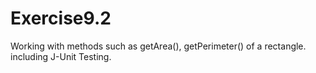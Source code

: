 # Exercise9.2
Working with methods such as getArea(), getPerimeter() of a rectangle. 
including J-Unit Testing.

